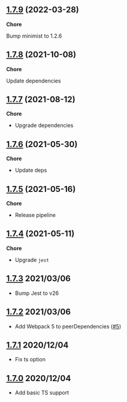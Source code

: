 ## [1.7.9](https://github.com/helloitsjoe/webpack-simple/releases/tag/v1.7.9) (2022-03-28)

**Chore**

Bump minimist to 1.2.6

## [1.7.8](https://github.com/helloitsjoe/webpack-simple/releases/tag/v1.7.8) (2021-10-08)

**Chore**

Update dependencies

## [1.7.7](https://github.com/helloitsjoe/webpack-simple/releases/tag/v1.7.7) (2021-08-12)

**Chore**

- Upgrade dependencies

## [1.7.6](https://github.com/helloitsjoe/webpack-simple/releases/tag/v1.7.6) (2021-05-30)

**Chore**

- Update deps

## [1.7.5](https://github.com/helloitsjoe/webpack-simple/releases/tag/v1.7.5) (2021-05-16)

**Chore**

- Release pipeline

## [1.7.4](https://github.com/helloitsjoe/webpack-simple/releases/tag/v1.7.4) (2021-05-11)

**Chore**

- Upgrade `jest`

## [1.7.3](https://github.com/helloitsjoe/webpack-simple/releases/tag/v1.7.3) 2021/03/06

- Bump Jest to v26

## [1.7.2](https://github.com/helloitsjoe/webpack-simple/releases/tag/v1.7.2) 2021/03/06

- Add Webpack 5 to peerDependencies
  ([#5](https://github.com/helloitsjoe/webpack-simple/pull/5))

## [1.7.1](https://github.com/helloitsjoe/webpack-simple/releases/tag/v1.7.1) 2020/12/04

- Fix ts option

## [1.7.0](https://github.com/helloitsjoe/webpack-simple/releases/tag/v1.7.0) 2020/12/04

- Add basic TS support
